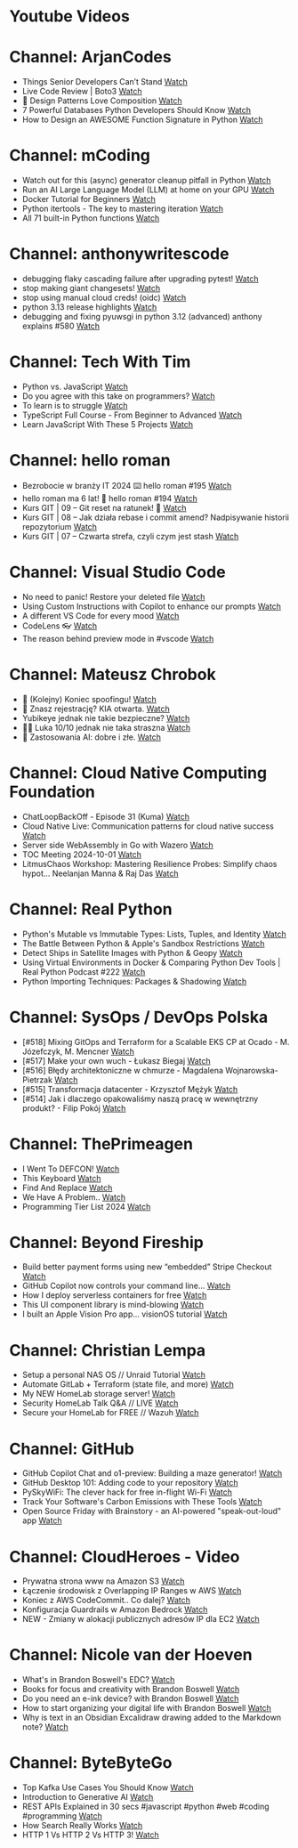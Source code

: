 
Youtube Videos
==============

# Channel: ArjanCodes
  
 - Things Senior Developers Can’t Stand  [Watch](https://youtu.be/M9S0wqiTtcg)  
 - Live Code Review | Boto3  [Watch](https://youtu.be/CTeydWepUUg)  
 - 💚 Design Patterns Love Composition  [Watch](https://youtu.be/Cuel2RNW6pU)  
 - 7 Powerful Databases Python Developers Should Know  [Watch](https://youtu.be/HAv5t2Gq-yU)  
 - How to Design an AWESOME Function Signature in Python  [Watch](https://youtu.be/WI6CqykFbDc)
# Channel: mCoding
  
 - Watch out for this (async) generator cleanup pitfall in Python  [Watch](https://youtu.be/N56Jrqc7SBk)  
 - Run an AI Large Language Model (LLM) at home on your GPU  [Watch](https://youtu.be/RejIVgfER-4)  
 - Docker Tutorial for Beginners  [Watch](https://youtu.be/b0HMimUb4f0)  
 - Python itertools - The key to mastering iteration  [Watch](https://youtu.be/1p7xa_BHYDs)  
 - All 71 built-in Python functions  [Watch](https://youtu.be/7Qu_KXc7xSI)
# Channel: anthonywritescode
  
 - debugging flaky cascading failure after upgrading pytest!  [Watch](https://youtu.be/zyZXdvJgGPM)  
 - stop making giant changesets!  [Watch](https://youtu.be/Gu6XrmfwivI)  
 - stop using manual cloud creds! (oidc)  [Watch](https://youtu.be/YCGb7RP960E)  
 - python 3.13 release highlights  [Watch](https://youtu.be/gqqgwyNx52Q)  
 - debugging and fixing pyuwsgi in python 3.12 (advanced) anthony explains #580  [Watch](https://youtu.be/Y4n2xCIF2Jg)
# Channel: Tech With Tim
  
 - Python vs. JavaScript  [Watch](https://youtu.be/mP0AuMKypd8)  
 - Do you agree with this take on programmers?  [Watch](https://youtu.be/2qc7YkbPOKE)  
 - To learn is to struggle  [Watch](https://youtu.be/SUfX7Qf7Aw0)  
 - TypeScript Full Course - From Beginner to Advanced  [Watch](https://youtu.be/iJkaAJUzeWQ)  
 - Learn JavaScript With These 5 Projects  [Watch](https://youtu.be/kZMwrXyxQYE)
# Channel: hello roman
  
 - Bezrobocie w branży IT 2024 ⌨️ hello roman #195  [Watch](https://youtu.be/3A0h9uNj0Z4)  
 - hello roman ma 6 lat!  🎉  hello roman #194  [Watch](https://youtu.be/2VcweF4sVRE)  
 - Kurs GIT | 09 – Git reset na ratunek! 🛟  [Watch](https://youtu.be/vri36csppEY)  
 - Kurs GIT | 08 – Jak działa rebase i commit amend? Nadpisywanie historii repozytorium  [Watch](https://youtu.be/4GKI4Gz97TE)  
 - Kurs GIT | 07 – Czwarta strefa, czyli czym jest stash  [Watch](https://youtu.be/T9n2tF60cY0)
# Channel: Visual Studio Code
  
 - No need to panic! Restore your deleted file  [Watch](https://youtu.be/VP4JoijL_TY)  
 - Using Custom Instructions with Copilot to enhance our prompts  [Watch](https://youtu.be/cu9zZAFmoDg)  
 - A different VS Code for every mood  [Watch](https://youtu.be/kwGdEHTF_Fw)  
 - CodeLens 👓  [Watch](https://youtu.be/A_ggMC7XM8Q)  
 - The reason behind preview mode in #vscode  [Watch](https://youtu.be/RFyl4QgoIdY)
# Channel: Mateusz Chrobok
  
 - 📵 (Kolejny) Koniec spoofingu!  [Watch](https://youtu.be/bwsWyRjrCL8)  
 - 🚗 Znasz rejestrację? KIA otwarta.  [Watch](https://youtu.be/mgve7xg4Yrs)  
 - Yubikeye jednak nie takie bezpieczne?  [Watch](https://youtu.be/8oTT60onWCI)  
 - 😮‍💨 Luka 10/10 jednak nie taka straszna  [Watch](https://youtu.be/nPiw_nuqfd4)  
 - 🤖 Zastosowania AI: dobre i złe.  [Watch](https://youtu.be/cJ91BQPh5-M)
# Channel: Cloud Native Computing Foundation
  
 - ChatLoopBackOff - Episode 31 (Kuma)  [Watch](https://youtu.be/3K4oJl71tPs)  
 - Cloud Native Live: Communication patterns for cloud native success  [Watch](https://youtu.be/0cDW9XTWFUw)  
 - Server side WebAssembly in Go with Wazero  [Watch](https://youtu.be/8mxCXELBo28)  
 - TOC Meeting 2024-10-01  [Watch](https://youtu.be/TLeimRXtNTI)  
 - LitmusChaos Workshop: Mastering Resilience Probes: Simplify chaos hypot... Neelanjan Manna & Raj Das  [Watch](https://youtu.be/rdjuyFZBizw)
# Channel: Real Python
  
 - Python's Mutable vs Immutable Types: Lists, Tuples, and Identity  [Watch](https://youtu.be/l5TLtKxga5E)  
 - The Battle Between Python & Apple's Sandbox Restrictions  [Watch](https://youtu.be/SR1zB8AYur4)  
 - Detect Ships in Satellite Images with Python & Geopy  [Watch](https://youtu.be/zSGhW5QBv0w)  
 - Using Virtual Environments in Docker & Comparing Python Dev Tools | Real Python Podcast #222  [Watch](https://youtu.be/Oirmv_JsHMA)  
 - Python Importing Techniques: Packages & Shadowing  [Watch](https://youtu.be/eYTXC3lQyqc)
# Channel: SysOps / DevOps Polska
  
 - [#518] Mixing GitOps and Terraform for a Scalable EKS CP at Ocado - M. Józefczyk, M. Mencner  [Watch](https://youtu.be/Bgkd07dxaBA)  
 - [#517] Make your own wuch - Łukasz Biegaj  [Watch](https://youtu.be/-czhK508ABc)  
 - [#516] Błędy architektoniczne w chmurze - Magdalena Wojnarowska-Pietrzak  [Watch](https://youtu.be/rp2kFFfk2Hc)  
 - [#515] Transformacja datacenter - Krzysztof Mężyk  [Watch](https://youtu.be/i4x6dA_swWQ)  
 - [#514] Jak i dlaczego opakowaliśmy naszą pracę w wewnętrzny produkt? - Filip Pokój  [Watch](https://youtu.be/VVnM_PocGiA)
# Channel: ThePrimeagen
  
 - I Went To DEFCON!  [Watch](https://youtu.be/GwcFxTuMYmU)  
 - This Keyboard  [Watch](https://youtu.be/dhuX9t2j5Hc)  
 - Find And Replace  [Watch](https://youtu.be/v2a6Nv7RSd0)  
 - We Have A Problem..  [Watch](https://youtu.be/1-0r90bm6CE)  
 - Programming Tier List 2024  [Watch](https://youtu.be/c3yRbrYIUeo)
# Channel: Beyond Fireship
  
 - Build better payment forms using new “embedded” Stripe Checkout  [Watch](https://youtu.be/7WFXl4-aCxs)  
 - GitHub Copilot now controls your command line...  [Watch](https://youtu.be/P8MfgV9us4o)  
 - How I deploy serverless containers for free  [Watch](https://youtu.be/cw34KMPSt4k)  
 - This UI component library is mind-blowing  [Watch](https://youtu.be/RPa3_AD1_Vs)  
 - I built an Apple Vision Pro app... visionOS tutorial  [Watch](https://youtu.be/_xfZIr5sDLw)
# Channel: Christian Lempa
  
 - Setup a personal NAS OS // Unraid Tutorial  [Watch](https://youtu.be/Y2VkyZiPaM8)  
 - Automate GitLab + Terraform (state file, and more)  [Watch](https://youtu.be/X-Amz-Hdy8Q)  
 - My NEW HomeLab storage server!  [Watch](https://youtu.be/HriJkdgNlKs)  
 - Security HomeLab Talk Q&A // LIVE  [Watch](https://youtu.be/Xufa5nrd4SA)  
 - Secure your HomeLab for FREE // Wazuh  [Watch](https://youtu.be/RjvKn0Q3rgg)
# Channel: GitHub
  
 - GitHub Copilot Chat and o1-preview: Building a maze generator!  [Watch](https://youtu.be/HxoCaobgg70)  
 - GitHub Desktop 101: Adding code to your repository  [Watch](https://youtu.be/SSunLwWSNjU)  
 - PySkyWiFi: The clever hack for free in-flight Wi-Fi  [Watch](https://youtu.be/_7dFVaJ4KQU)  
 - Track Your Software's Carbon Emissions with These Tools  [Watch](https://youtu.be/_i_W7G_Yn3w)  
 - Open Source Friday with Brainstory - an AI-powered "speak-out-loud" app  [Watch](https://youtu.be/BmeHYJEUfSU)
# Channel: CloudHeroes - Video
  
 - Prywatna strona www na Amazon S3  [Watch](https://youtu.be/483QNc4XXBc)  
 - Łączenie środowisk z Overlapping IP Ranges w AWS  [Watch](https://youtu.be/71qb57dMMFs)  
 - Koniec z AWS CodeCommit.. Co dalej?  [Watch](https://youtu.be/fkggBFBDOVk)  
 - Konfiguracja Guardrails w Amazon Bedrock  [Watch](https://youtu.be/mVQrBKucLGM)  
 - NEW - Zmiany w alokacji publicznych adresów IP dla EC2  [Watch](https://youtu.be/ltZzJRP3Wxg)
# Channel: Nicole van der Hoeven
  
 - What's in Brandon Boswell's EDC?  [Watch](https://youtu.be/Noswl0jCA4k)  
 - Books for focus and creativity with Brandon Boswell  [Watch](https://youtu.be/Ugc4U8Rx7RM)  
 - Do you need an e-ink device? with Brandon Boswell  [Watch](https://youtu.be/uUKPV6mWMFM)  
 - How to start organizing your digital life with Brandon Boswell  [Watch](https://youtu.be/Ykhyw3T3ICU)  
 - Why is text in an Obsidian Excalidraw drawing added to the Markdown note?  [Watch](https://youtu.be/HG5IuDIWHgY)
# Channel: ByteByteGo
  
 - Top Kafka Use Cases You Should Know  [Watch](https://youtu.be/Ajz6dBp_EB4)  
 - Introduction to Generative AI  [Watch](https://youtu.be/2p5OHDxR2l8)  
 - REST APIs Explained in 30 secs #javascript #python #web #coding #programming  [Watch](https://youtu.be/hQUjpbb75eY)  
 - How Search Really Works  [Watch](https://youtu.be/TByRaraQqW4)  
 - HTTP 1 Vs HTTP 2 Vs HTTP 3!  [Watch](https://youtu.be/UMwQjFzTQXw)